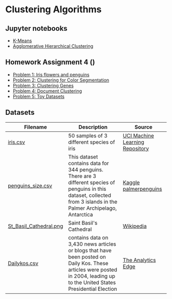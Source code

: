 # Clustering Algorithms

## Jupyter notebooks
- [K-Means]()
- [Agglomerative Hierarchical Clustering]()

## Homework Assignment 4 ()

- [Problem 1: Iris flowers and penguins]()
- [Problem 2: Clustering for Color Segmentation](https://nbviewer.jupyter.org/github/um-perez-alvaro/Data-Science-Theory/blob/master/Jupyter%20Notebooks/Clustering%20algorithms/homework/Problem%202.ipynb)
- [Problem 3: Clustering Genes]() 
- [Problem 4: Document Clustering]()
- [Problem 5: Toy Datasets]()

## Datasets
Filename | Description |  Source
--- | --- |  --- 
[iris.csv](https://raw.githubusercontent.com/um-perez-alvaro/Data-Science-Practice/master/Data/iris.csv) | 50 samples of 3 different species of iris | [UCI Machine Learning Repository](https://archive.ics.uci.edu/ml/datasets/iris)
[penguins_size.csv](https://raw.githubusercontent.com/um-perez-alvaro/Data-Science-Theory/master/Data/penguins_size.csv) | This dataset contains data for 344 penguins. There are 3 different species of penguins in this dataset, collected from 3 islands in the Palmer Archipelago, Antarctica | [Kaggle](https://www.kaggle.com/parulpandey/palmer-archipelago-antarctica-penguin-data) </br> [palmerpenguins](https://allisonhorst.github.io/palmerpenguins/)
[St_Basil_Cathedral.png](https://raw.githubusercontent.com/um-perez-alvaro/Data-Science-Theory/master/Data/St_Basil_Cathedral.png) | Saint Basil's Cathedral | [Wikipedia](https://commons.wikimedia.org/wiki/File:1_Saint_Basils_Cathedral.jpg)
[Dailykos.csv](https://raw.githubusercontent.com/um-perez-alvaro/Data-Science-Theory/master/Data/dailykos.csv) | contains data on 3,430 news articles or blogs that have been posted on Daily Kos. These articles were posted in 2004, leading up to the United States Presidential Election | [The Analytics Edge](https://ocw.mit.edu/courses/sloan-school-of-management/15-071-the-analytics-edge-spring-2017/index.htm)



